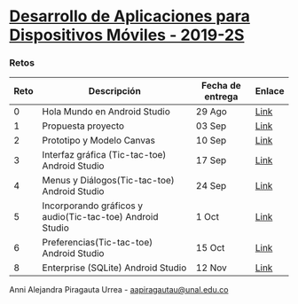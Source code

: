 # [Desarrollo de Aplicaciones para Dispositivos Móviles - 2019-2S](https://sites.google.com/site/movilesunal20192/)

### Retos

|Reto|Descripción|Fecha de entrega|Enlace|
|---------|----|--------|----|
|0|Hola Mundo en Android Studio|29 Ago|[Link](https://github.com/annipi/moviles20192/tree/master/2/Hello%20World)|
|1|Propuesta proyecto|03 Sep|[Link](https://docs.google.com/presentation/d/1copo31JGSz3zKXXhCsCl_xVLg92jIZxgXIdfsi)|
|2|Prototipo y Modelo Canvas|10 Sep|[Link](https://wireframepro.mockflow.com/view/M0ac1166734f48da164416745c7dd961f1567985503730)|
|3| Interfaz gráfica (Tic-tac-toe) Android Studio|17 Sep|[Link](https://github.com/annipi/moviles20192/tree/master/3/AndroidTicTacToe)|
|4| Menus y Diálogos(Tic-tac-toe) Android Studio|24 Sep|[Link](https://github.com/annipi/moviles20192/tree/master/4/AndroidTicTacToe)|
|5| Incorporando gráficos y audio(Tic-tac-toe) Android Studio|1 Oct|[Link](https://github.com/annipi/moviles20192/tree/master/5/AndroidTicTacToe)|
|6| Preferencias(Tic-tac-toe) Android Studio|15 Oct|[Link](https://github.com/annipi/moviles20192/tree/master/6/AndroidTicTacToe)|
|8| Enterprise (SQLite) Android Studio|12 Nov|[Link](https://github.com/annipi/moviles20192/tree/master/8/SQLite)|
Anni Alejandra Piragauta Urrea - aapiragautau@unal.edu.co
